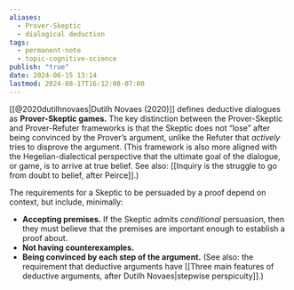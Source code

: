 ```yaml
---
aliases:
  - Prover-Skeptic
  - dialogical deduction
tags:
  - permanent-note
  - topic-cognitive-science
publish: "true"
date: 2024-06-15 13:14
lastmod: 2024-08-17T16:12:08-07:00
---
```

[[@2020dutilhnovaes|Dutilh Novaes (2020)]] defines deductive dialogues as **Prover-Skeptic games.** The key distinction between the Prover-Skeptic and Prover-Refuter frameworks is that the Skeptic does not “lose” after being convinced by the Prover’s argument, unlike the Refuter that *actively* tries to disprove the argument. (This framework is also more aligned with the Hegelian-dialectical perspective that the ultimate goal of the dialogue, or game, is to arrive at true belief. See also: [[Inquiry is the struggle to go from doubt to belief, after Peirce]].)

The requirements for a Skeptic to be persuaded by a proof depend on context, but include, minimally:
- **Accepting premises.** If the Skeptic admits *conditional* persuasion, then they must believe that the premises are important enough to establish a proof about.
- **Not having counterexamples.**
- **Being convinced by each step of the argument.** (See also: the requirement that deductive arguments have [[Three main features of deductive arguments, after Dutilh Novaes|stepwise perspicuity]].)